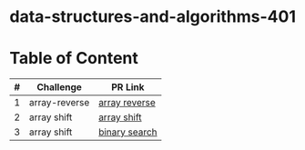 
# data-structures-and-algorithms-401

# Table of Content

|#|Challenge|PR Link|
|----|-----|-------|
|1|array-reverse|[array reverse](python/code_challenges/array-reverse/README.md)|
|2|array shift|[array shift](python/code_challenges/array-insert-shift.py/README.md)|
|3|array shift|[binary search](python/code_challenges/array-binary-search/README.md)|

